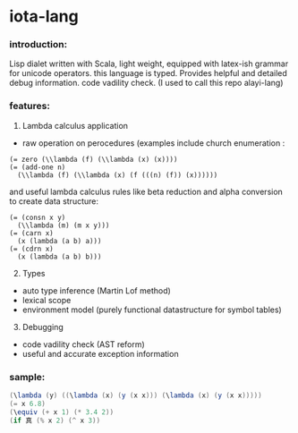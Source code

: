 # iota-lang
### introduction: 
Lisp dialet written with Scala, light weight, equipped with latex-ish grammar for unicode operators. this language is typed. Provides helpful and detailed debug information. code vadility check. (I used to call this repo alayi-lang)

### features:
1. Lambda calculus application
* raw operation on perocedures (examples include church enumeration :
``` racket
(= zero (\\lambda (f) (\\lambda (x) (x))))
(= (add-one n)
  (\\lambda (f) (\\lambda (x) (f (((n) (f)) (x))))))
```
and useful lambda calculus rules like beta reduction and alpha conversion to create data structure:
``` racket
(= (consn x y)
  (\\lambda (m) (m x y)))
(= (carn x)
  (x (lambda (a b) a)))
(= (cdrn x)
  (x (lambda (a b) b)))
```
2. Types
* auto type inference (Martin Lof method)
* lexical scope
* environment model (purely functional datastructure for symbol tables)
3. Debugging
* code vadility check (AST reform)
* useful and accurate exception information

### sample:
``` scala
(\lambda (y) ((\lambda (x) (y (x x))) (\lambda (x) (y (x x)))))
(= x 6.8)
(\equiv (+ x 1) (* 3.4 2))
(if 真 (% x 2) (^ x 3))
```
